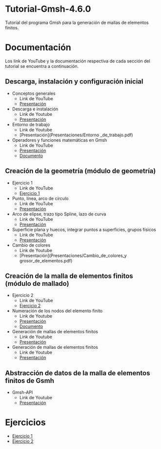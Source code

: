 # Tutorial-Gmsh-4.6.0

Tutorial del programa Gmsh para la generación de mallas de elementos finitos.

# Documentación

Los link de YouTube y la documentación respectiva de cada sección del tutorial se encuentra a continuación.

## Descarga, instalación y configuración inicial

- Conceptos generales
  - Link de YouTube
  - [Presentación](Presentaciones/Conceptos_generales.pdf)
- Descarga e instalación
  - Link de Youtube
  - [Presentación](Presentaciones/Descarga_e_instalación.pdf)
- Entorno de trabajo
  - Link de Youtube
  - [Presentación](Presentaciones/Entorno _de_trabajo.pdf)
- Operadores y funciones matemáticas en Gmsh
  - Link de YouTube
  - [Presentación](Presentaciones/Operadores_y_funciones_diapositiva.pdf)
  - [Documento](Documentos/Operadores_y_funciones_matemáticas.pdf)


## Creación de la geometría (módulo de geometría)


- Ejercicio 1
  - Link de YouTube
  - [Ejercicio 1](Ejercicios/Ejercicio_1.md)
- Punto, línea, arco de círculo 
  - Link de YouTube
  - [Presentación](Presentaciones/Comandos_de_creación_de_la_geometría.pdf)
- Arco de elipse, trazo tipo Spline, lazo de curva
  - Link de YouTube
  - [Presentación](Presentaciones/Comandos_de_creación_de_la_geometría.pdf)
- Superficie plana y huecos, integrar puntos a superficies, grupos físicos
  - Link de YouTube
  - [Presentación](Presentaciones/Comandos_de_creación_de_la_geometría.pdf)
- Cambio de colores
  - Link de Youtube
  - [Presentación](Presentaciones/Cambio_de_colores_y grosor_de_elementos.pdf)

  
## Creación de la malla de elementos finitos (módulo de mallado)

- Ejercicio 2
  - Link de YouTube
  - [Ejercicio 2](Ejercicios/Ejercicio_2.md)
- Numeración de los nodos del elemento finito
  - Link de Youtube
  - [Presentación](Presentaciones/Numeracion_de_los_nodos.pdf)
  - [Documento](Documentos/Numeración_de_los_nodos.pdf)
- Generación de mallas de elementos finitos
  - Link de Youtube
  - [Presentación](Presentaciones/Comandos_de_creación_malla.pdf)
- Generación de mallas de elementos finitos
  - Link de Youtube
  - [Presentación](Presentaciones/Comandos_de_creación_malla.pdf)


## Abstracción de datos de la malla de elementos finitos de Gsmh

- Gmsh-API
  - Link de Youtube
  - [Presentación](Presentaciones/gmsh_api.pdf)


# Ejercicios


- [Ejercicio 1](Ejercicios/Ejercicio_1.md)
- [Ejercicio 2](Ejercicios/Ejercicio_2.md)


